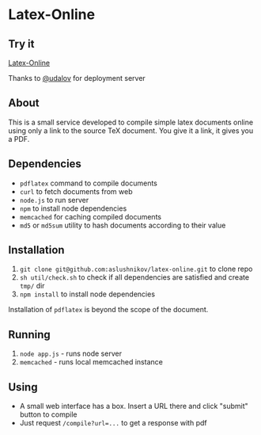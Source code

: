 # Latex-Online

## Try it

[Latex-Online](http://latex.aslushnikov.com)

Thanks to [@udalov](https://github.com/udalov) for deployment server

## About

This is a small service developed to
compile simple latex documents online using only a link to the source TeX
document. You give it a link, it gives you a PDF.

## Dependencies

- `pdflatex` command to compile documents
- `curl` to fetch documents from web
- `node.js` to run server
- `npm` to install node dependencies
- `memcached` for caching compiled documents
- `md5` or `md5sum` utility to hash documents according to their value

## Installation

1. `git clone git@github.com:aslushnikov/latex-online.git` to clone repo
2. `sh util/check.sh` to check if all dependencies are satisfied and create
   `tmp/` dir
3. `npm install` to install node dependencies

Installation of `pdflatex` is beyond the scope of the document.

## Running

1. `node app.js` - runs node server
2. `memcached` - runs local memcached instance

## Using
* A small web interface has a box. Insert a URL there and click "submit" button
  to compile
* Just request `/compile?url=...` to get a response with pdf

